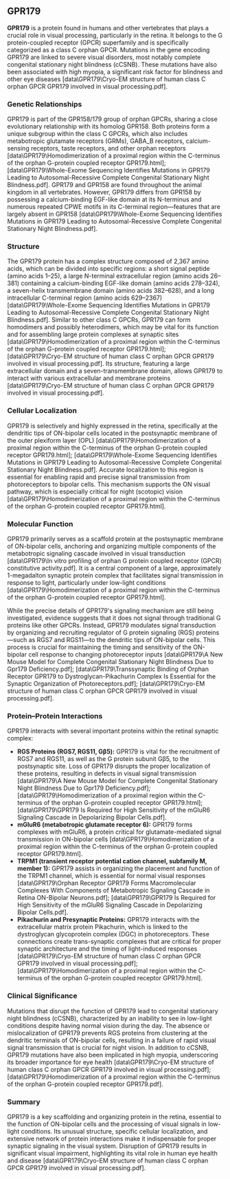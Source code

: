 ## GPR179

**GPR179** is a protein found in humans and other vertebrates that plays a crucial role in visual processing, particularly in the retina. It belongs to the G protein-coupled receptor (GPCR) superfamily and is specifically categorized as a class C orphan GPCR. Mutations in the gene encoding GPR179 are linked to severe visual disorders, most notably complete congenital stationary night blindness (cCSNB). These mutations have also been associated with high myopia, a significant risk factor for blindness and other eye diseases [data\GPR179\Cryo-EM structure of human class C orphan GPCR GPR179 involved in visual processing.pdf].

### Genetic Relationships

GPR179 is part of the GPR158/179 group of orphan GPCRs, sharing a close evolutionary relationship with its homolog GPR158. Both proteins form a unique subgroup within the class C GPCRs, which also includes metabotropic glutamate receptors (GRMs), GABA_B receptors, calcium-sensing receptors, taste receptors, and other orphan receptors [data\GPR179\Homodimerization of a proximal region within the C-terminus of the orphan G-protein coupled receptor GPR179.html]; [data\GPR179\Whole-Exome Sequencing Identifies Mutations in GPR179 Leading to Autosomal-Recessive Complete Congenital Stationary Night Blindness.pdf]. GPR179 and GPR158 are found throughout the animal kingdom in all vertebrates. However, GPR179 differs from GPR158 by possessing a calcium-binding EGF-like domain at its N-terminus and numerous repeated CPWE motifs in its C-terminal region—features that are largely absent in GPR158 [data\GPR179\Whole-Exome Sequencing Identifies Mutations in GPR179 Leading to Autosomal-Recessive Complete Congenital Stationary Night Blindness.pdf].

### Structure

The GPR179 protein has a complex structure composed of 2,367 amino acids, which can be divided into specific regions: a short signal peptide (amino acids 1–25), a large N-terminal extracellular region (amino acids 26–381) containing a calcium-binding EGF-like domain (amino acids 278–324), a seven-helix transmembrane domain (amino acids 382–628), and a long intracellular C-terminal region (amino acids 629–2367) [data\GPR179\Whole-Exome Sequencing Identifies Mutations in GPR179 Leading to Autosomal-Recessive Complete Congenital Stationary Night Blindness.pdf]. Similar to other class C GPCRs, GPR179 can form homodimers and possibly heterodimers, which may be vital for its function and for assembling large protein complexes at synaptic sites [data\GPR179\Homodimerization of a proximal region within the C-terminus of the orphan G-protein coupled receptor GPR179.html]; [data\GPR179\Cryo-EM structure of human class C orphan GPCR GPR179 involved in visual processing.pdf]. Its structure, featuring a large extracellular domain and a seven-transmembrane domain, allows GPR179 to interact with various extracellular and membrane proteins [data\GPR179\Cryo-EM structure of human class C orphan GPCR GPR179 involved in visual processing.pdf].

### Cellular Localization

GPR179 is selectively and highly expressed in the retina, specifically at the dendritic tips of ON-bipolar cells located in the postsynaptic membrane of the outer plexiform layer (OPL) [data\GPR179\Homodimerization of a proximal region within the C-terminus of the orphan G-protein coupled receptor GPR179.html]; [data\GPR179\Whole-Exome Sequencing Identifies Mutations in GPR179 Leading to Autosomal-Recessive Complete Congenital Stationary Night Blindness.pdf]. Accurate localization to this region is essential for enabling rapid and precise signal transmission from photoreceptors to bipolar cells. This mechanism supports the ON visual pathway, which is especially critical for night (scotopic) vision [data\GPR179\Homodimerization of a proximal region within the C-terminus of the orphan G-protein coupled receptor GPR179.html].

### Molecular Function

GPR179 primarily serves as a scaffold protein at the postsynaptic membrane of ON-bipolar cells, anchoring and organizing multiple components of the metabotropic signaling cascade involved in visual transduction [data\GPR179\In vitro profiling of orphan G protein coupled receptor (GPCR) constitutive activity.pdf]. It is a central component of a large, approximately 1-megadalton synaptic protein complex that facilitates signal transmission in response to light, particularly under low-light conditions [data\GPR179\Homodimerization of a proximal region within the C-terminus of the orphan G-protein coupled receptor GPR179.html].

While the precise details of GPR179's signaling mechanism are still being investigated, evidence suggests that it does not signal through traditional G proteins like other GPCRs. Instead, GPR179 modulates signal transduction by organizing and recruiting regulator of G protein signaling (RGS) proteins—such as RGS7 and RGS11—to the dendritic tips of ON-bipolar cells. This process is crucial for maintaining the timing and sensitivity of the ON-bipolar cell response to changing photoreceptor inputs [data\GPR179\A New Mouse Model for Complete Congenital Stationary Night Blindness Due to Gpr179 Deficiency.pdf]; [data\GPR179\Transsynaptic Binding of Orphan Receptor GPR179 to Dystroglycan-Pikachurin Complex Is Essential for the Synaptic Organization of Photoreceptors.pdf]; [data\GPR179\Cryo-EM structure of human class C orphan GPCR GPR179 involved in visual processing.pdf].

### Protein–Protein Interactions

GPR179 interacts with several important proteins within the retinal synaptic complex:

- **RGS Proteins (RGS7, RGS11, Gβ5):** GPR179 is vital for the recruitment of RGS7 and RGS11, as well as the G protein subunit Gβ5, to the postsynaptic site. Loss of GPR179 disrupts the proper localization of these proteins, resulting in defects in visual signal transmission [data\GPR179\A New Mouse Model for Complete Congenital Stationary Night Blindness Due to Gpr179 Deficiency.pdf]; [data\GPR179\Homodimerization of a proximal region within the C-terminus of the orphan G-protein coupled receptor GPR179.html]; [data\GPR179\GPR179 Is Required for High Sensitivity of the mGluR6 Signaling Cascade in Depolarizing Bipolar Cells.pdf].
- **mGluR6 (metabotropic glutamate receptor 6):** GPR179 forms complexes with mGluR6, a protein critical for glutamate-mediated signal transmission in ON-bipolar cells [data\GPR179\Homodimerization of a proximal region within the C-terminus of the orphan G-protein coupled receptor GPR179.html].
- **TRPM1 (transient receptor potential cation channel, subfamily M, member 1):** GPR179 assists in organizing the placement and function of the TRPM1 channel, which is essential for normal visual responses [data\GPR179\Orphan Receptor GPR179 Forms Macromolecular Complexes With Components of Metabotropic Signaling Cascade in Retina ON-Bipolar Neurons.pdf]; [data\GPR179\GPR179 Is Required for High Sensitivity of the mGluR6 Signaling Cascade in Depolarizing Bipolar Cells.pdf].
- **Pikachurin and Presynaptic Proteins:** GPR179 interacts with the extracellular matrix protein Pikachurin, which is linked to the dystroglycan glycoprotein complex (DGC) in photoreceptors. These connections create trans-synaptic complexes that are critical for proper synaptic architecture and the timing of light-induced responses [data\GPR179\Cryo-EM structure of human class C orphan GPCR GPR179 involved in visual processing.pdf]; [data\GPR179\Homodimerization of a proximal region within the C-terminus of the orphan G-protein coupled receptor GPR179.html].

### Clinical Significance

Mutations that disrupt the function of GPR179 lead to congenital stationary night blindness (cCSNB), characterized by an inability to see in low-light conditions despite having normal vision during the day. The absence or mislocalization of GPR179 prevents RGS proteins from clustering at the dendritic terminals of ON-bipolar cells, resulting in a failure of rapid visual signal transmission that is crucial for night vision. In addition to cCSNB, GPR179 mutations have also been implicated in high myopia, underscoring its broader importance for eye health [data\GPR179\Cryo-EM structure of human class C orphan GPCR GPR179 involved in visual processing.pdf]; [data\GPR179\Homodimerization of a proximal region within the C-terminus of the orphan G-protein coupled receptor GPR179.pdf].

### Summary

GPR179 is a key scaffolding and organizing protein in the retina, essential to the function of ON-bipolar cells and the processing of visual signals in low-light conditions. Its unusual structure, specific cellular localization, and extensive network of protein interactions make it indispensable for proper synaptic signaling in the visual system. Disruption of GPR179 results in significant visual impairment, highlighting its vital role in human eye health and disease [data\GPR179\Cryo-EM structure of human class C orphan GPCR GPR179 involved in visual processing.pdf].